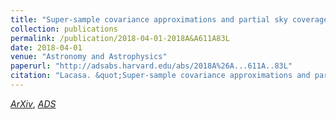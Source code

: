 ```yaml
---
title: "Super-sample covariance approximations and partial sky coverage"
collection: publications
permalink: /publication/2018-04-01-2018A&A611A83L
date: 2018-04-01
venue: "Astronomy and Astrophysics"
paperurl: "http://adsabs.harvard.edu/abs/2018A%26A...611A..83L"
citation: "Lacasa. &quot;Super-sample covariance approximations and partial sky coverage.&quot; <i>Astronomy and Astrophysics</i>, 611:, Apr 2018"
---
```


[*ArXiv*](https://arxiv.org/abs/1612.05958), [*ADS*](http://adsabs.harvard.edu/abs/2018A%26A...611A..83L)

